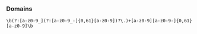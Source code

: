 ### Domains
```
\b(?:[a-z0-9_](?:[a-z0-9_-]{0,61}[a-z0-9])?\.)+[a-z0-9][a-z0-9-]{0,61}[a-z0-9]\b
```

